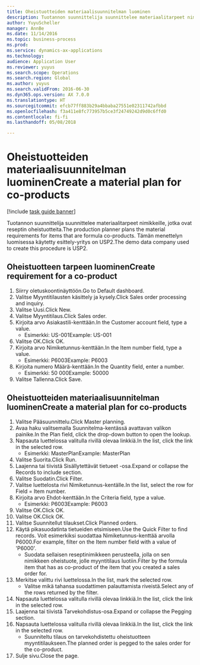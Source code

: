 ```yaml
--- 
title: Oheistuotteiden materiaalisuunnitelman luominen
description: Tuotannon suunnittelija suunnittelee materiaalitarpeet nimikkeille, jotka ovat reseptin oheistuotteita.
author: YuyuScheller
manager: AnnBe
ms.date: 11/14/2016
ms.topic: business-process
ms.prod: 
ms.service: dynamics-ax-applications
ms.technology: 
audience: Application User
ms.reviewer: yuyus
ms.search.scope: Operations
ms.search.region: Global
ms.author: yuyus
ms.search.validFrom: 2016-06-30
ms.dyn365.ops.version: AX 7.0.0
ms.translationtype: HT
ms.sourcegitcommit: efcb77ff883b29a4bbaba27551e02311742afbbd
ms.openlocfilehash: f3a411e8fc773957b5ce3f24749242d9d0c6ffd0
ms.contentlocale: fi-fi
ms.lasthandoff: 05/08/2018

---
```

# <a name="create-a-material-plan-for-co-products"></a><span data-ttu-id="2a09e-103">Oheistuotteiden materiaalisuunnitelman luominen</span><span class="sxs-lookup"><span data-stu-id="2a09e-103">Create a material plan for co-products</span></span>

[!include [task guide banner](../../includes/task-guide-banner.md)]

<span data-ttu-id="2a09e-104">Tuotannon suunnittelija suunnittelee materiaalitarpeet nimikkeille, jotka ovat reseptin oheistuotteita.</span><span class="sxs-lookup"><span data-stu-id="2a09e-104">The production planner plans the material requirements for items that are formula co-products.</span></span> <span data-ttu-id="2a09e-105">Tämän menettelyn luomisessa käytetty esittely-yritys on USP2.</span><span class="sxs-lookup"><span data-stu-id="2a09e-105">The demo data company used to create this procedure is USP2.</span></span>


## <a name="create-requirement-for-a-co-product"></a><span data-ttu-id="2a09e-106">Oheistuotteen tarpeen luominen</span><span class="sxs-lookup"><span data-stu-id="2a09e-106">Create requirement for a co-product</span></span>
1. <span data-ttu-id="2a09e-107">Siirry oletuskoontinäyttöön.</span><span class="sxs-lookup"><span data-stu-id="2a09e-107">Go to Default dashboard.</span></span>
2. <span data-ttu-id="2a09e-108">Valitse Myyntitilausten käsittely ja kysely.</span><span class="sxs-lookup"><span data-stu-id="2a09e-108">Click Sales order processing and inquiry.</span></span>
3. <span data-ttu-id="2a09e-109">Valitse Uusi.</span><span class="sxs-lookup"><span data-stu-id="2a09e-109">Click New.</span></span>
4. <span data-ttu-id="2a09e-110">Valitse Myyntitilaus.</span><span class="sxs-lookup"><span data-stu-id="2a09e-110">Click Sales order.</span></span>
5. <span data-ttu-id="2a09e-111">Kirjoita arvo Asiakastili-kenttään.</span><span class="sxs-lookup"><span data-stu-id="2a09e-111">In the Customer account field, type a value.</span></span>
    * <span data-ttu-id="2a09e-112">Esimerkki: US-001</span><span class="sxs-lookup"><span data-stu-id="2a09e-112">Example: US-001</span></span>  
6. <span data-ttu-id="2a09e-113">Valitse OK.</span><span class="sxs-lookup"><span data-stu-id="2a09e-113">Click OK.</span></span>
7. <span data-ttu-id="2a09e-114">Kirjoita arvo Nimiketunnus-kenttään.</span><span class="sxs-lookup"><span data-stu-id="2a09e-114">In the Item number field, type a value.</span></span>
    * <span data-ttu-id="2a09e-115">Esimerkki: P6003</span><span class="sxs-lookup"><span data-stu-id="2a09e-115">Example: P6003</span></span>  
8. <span data-ttu-id="2a09e-116">Kirjoita numero Määrä-kenttään.</span><span class="sxs-lookup"><span data-stu-id="2a09e-116">In the Quantity field, enter a number.</span></span>
    * <span data-ttu-id="2a09e-117">Esimerkki: 50 000</span><span class="sxs-lookup"><span data-stu-id="2a09e-117">Example: 50000</span></span>  
9. <span data-ttu-id="2a09e-118">Valitse Tallenna.</span><span class="sxs-lookup"><span data-stu-id="2a09e-118">Click Save.</span></span>

## <a name="create-a-material-plan-for-co-products"></a><span data-ttu-id="2a09e-119">Oheistuotteiden materiaalisuunnitelman luominen</span><span class="sxs-lookup"><span data-stu-id="2a09e-119">Create a material plan for co-products</span></span>
1. <span data-ttu-id="2a09e-120">Valitse Pääsuunnittelu.</span><span class="sxs-lookup"><span data-stu-id="2a09e-120">Click Master planning.</span></span>
2. <span data-ttu-id="2a09e-121">Avaa haku valitsemalla Suunnitelma-kentässä avattavan valikon painike.</span><span class="sxs-lookup"><span data-stu-id="2a09e-121">In the Plan field, click the drop-down button to open the lookup.</span></span>
3. <span data-ttu-id="2a09e-122">Napsauta luettelossa valitulla rivillä olevaa linkkiä.</span><span class="sxs-lookup"><span data-stu-id="2a09e-122">In the list, click the link in the selected row.</span></span>
    * <span data-ttu-id="2a09e-123">Esimerkki: MasterPlan</span><span class="sxs-lookup"><span data-stu-id="2a09e-123">Example: MasterPlan</span></span>  
4. <span data-ttu-id="2a09e-124">Valitse Suorita.</span><span class="sxs-lookup"><span data-stu-id="2a09e-124">Click Run.</span></span>
5. <span data-ttu-id="2a09e-125">Laajenna tai tiivistä Sisällytettävät tietueet -osa.</span><span class="sxs-lookup"><span data-stu-id="2a09e-125">Expand or collapse the Records to include section.</span></span>
6. <span data-ttu-id="2a09e-126">Valitse Suodatin.</span><span class="sxs-lookup"><span data-stu-id="2a09e-126">Click Filter.</span></span>
7. <span data-ttu-id="2a09e-127">Valitse luettelosta rivi Nimiketunnus-kentälle.</span><span class="sxs-lookup"><span data-stu-id="2a09e-127">In the list, select the row for Field = Item number.</span></span>
8. <span data-ttu-id="2a09e-128">Kirjoita arvo Ehdot-kenttään.</span><span class="sxs-lookup"><span data-stu-id="2a09e-128">In the Criteria field, type a value.</span></span>
    * <span data-ttu-id="2a09e-129">Esimerkki: P6003</span><span class="sxs-lookup"><span data-stu-id="2a09e-129">Example: P6003</span></span>  
9. <span data-ttu-id="2a09e-130">Valitse OK.</span><span class="sxs-lookup"><span data-stu-id="2a09e-130">Click OK.</span></span>
10. <span data-ttu-id="2a09e-131">Valitse OK.</span><span class="sxs-lookup"><span data-stu-id="2a09e-131">Click OK.</span></span>
11. <span data-ttu-id="2a09e-132">Valitse Suunnitellut tilaukset.</span><span class="sxs-lookup"><span data-stu-id="2a09e-132">Click Planned orders.</span></span>
12. <span data-ttu-id="2a09e-133">Käytä pikasuodatinta tietueiden etsimiseen.</span><span class="sxs-lookup"><span data-stu-id="2a09e-133">Use the Quick Filter to find records.</span></span> <span data-ttu-id="2a09e-134">Voit esimerkiksi suodattaa Nimiketunnus-kenttää arvolla P6000.</span><span class="sxs-lookup"><span data-stu-id="2a09e-134">For example, filter on the Item number field with a value of 'P6000'.</span></span>
    * <span data-ttu-id="2a09e-135">Suodata sellaisen reseptinimikkeen perusteella, jolla on sen nimikkeen oheistuote, jolle myyntitilaus luotiin.</span><span class="sxs-lookup"><span data-stu-id="2a09e-135">Filter by the formula item that has as co-product of the item that you created a sales order for.</span></span>  
13. <span data-ttu-id="2a09e-136">Merkitse valittu rivi luettelossa.</span><span class="sxs-lookup"><span data-stu-id="2a09e-136">In the list, mark the selected row.</span></span>
    * <span data-ttu-id="2a09e-137">Valitse mikä tahansa suodattimen palauttamista riveistä.</span><span class="sxs-lookup"><span data-stu-id="2a09e-137">Select any of the rows returned by the filter.</span></span>  
14. <span data-ttu-id="2a09e-138">Napsauta luettelossa valitulla rivillä olevaa linkkiä.</span><span class="sxs-lookup"><span data-stu-id="2a09e-138">In the list, click the link in the selected row.</span></span>
15. <span data-ttu-id="2a09e-139">Laajenna tai tiivistä Tarvekohdistus-osa.</span><span class="sxs-lookup"><span data-stu-id="2a09e-139">Expand or collapse the Pegging section.</span></span>
16. <span data-ttu-id="2a09e-140">Napsauta luettelossa valitulla rivillä olevaa linkkiä.</span><span class="sxs-lookup"><span data-stu-id="2a09e-140">In the list, click the link in the selected row.</span></span>
    * <span data-ttu-id="2a09e-141">Suunniteltu tilaus on tarvekohdistettu oheistuotteen myyntitilaukseen.</span><span class="sxs-lookup"><span data-stu-id="2a09e-141">The planned order is pegged to the sales order for the co-product.</span></span>  
17. <span data-ttu-id="2a09e-142">Sulje sivu.</span><span class="sxs-lookup"><span data-stu-id="2a09e-142">Close the page.</span></span>


